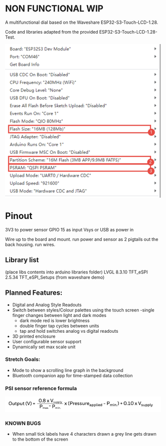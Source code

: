 # NON FUNCTIONAL WIP

A multifunctional dial based on the Waveshare ESP32-S3-Touch-LCD-1.28.

Code and libraries adapted from the provided ESP32-S3-Touch-LCD-1.28-Test.

![alt text](./README_assets//image.png)

# Pinout
3V3 to power sensor
GPIO 15 as input
Vsys or USB as power in

Wire up to the board and mount. run power and sensor as 2 pigtails out the back housing. run wires. 


## Library list
(place libs contents into arduino libraries folder)
LVGL  8.3.10
TFT_eSPI 2.5.34
TFT_eSPI_Setups (from waveshare demo)

## Planned Features:
- Digital and Analog Style Readouts
- Switch between styles/Colour palettes using the touch screen
    -single finger changes between light and dark modes
    - dark mode red is lower brightness
    - double finger tap cycles between units
    - tap and hold switches analog vs digital readouts
- 3D printed enclosure
- User configurable sensor support
- Dynamically set max scale unit

### Stretch Goals:
- Mode to show a scrolling line graph in the background
- Bluetooth companion app for time-stamped data collection

### PSI sensor reference formula
![alt text](./README_assets//pressure.png)

### KNOWN BUGS
- When small tick labels have 4 characters drawn a grey line gets drawn to the bottom of the screen